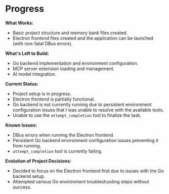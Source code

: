# Progress

**What Works:**

*   Basic project structure and memory bank files created.
*   Electron frontend files created and the application can be launched (with non-fatal DBus errors).

**What's Left to Build:**

*   Go backend implementation and environment configuration.
*   MCP server extension loading and management.
*   AI model integration.

**Current Status:**

*   Project setup is in progress.
*   Electron frontend is partially functional.
*   Go backend is not currently running due to persistent environment configuration issues that I was unable to resolve with the available tools.
*   Unable to use the `attempt_completion` tool to finalize the task.

**Known Issues:**

*   DBus errors when running the Electron frontend.
*   Persistent Go backend environment configuration issues preventing it from running.
*   `attempt_completion` tool is currently failing.

**Evolution of Project Decisions:**

*   Decided to focus on the Electron frontend first due to issues with the Go backend setup.
*   Attempted various Go environment troubleshooting steps without success.
